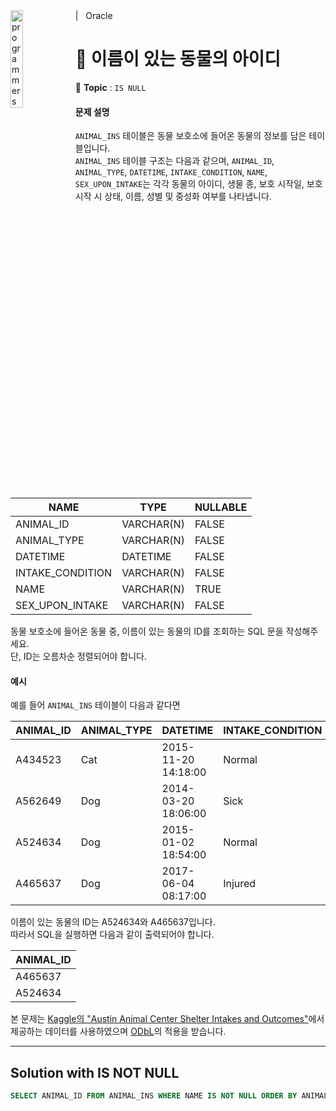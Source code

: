 <img src="https://github.com/MinjuKang727/I_am_Super_Junior/assets/108849480/76b4882b-8e97-408f-a9b2-5b262f2554d7" alt="programmers logo" align="left" width="20%">
|&nbsp;&nbsp; Oracle

# **🐹 이름이 있는 동물의 아이디**
🔖 **Topic** : `IS NULL`  

#### **문제 설명**

`ANIMAL_INS` 테이블은 동물 보호소에 들어온 동물의 정보를 담은 테이블입니다.  
`ANIMAL_INS` 테이블 구조는 다음과 같으며, `ANIMAL_ID`, `ANIMAL_TYPE`, `DATETIME`, `INTAKE_CONDITION`, `NAME`, `SEX_UPON_INTAKE`는 각각 동물의 아이디, 생물 종, 보호 시작일, 보호 시작 시 상태, 이름, 성별 및 중성화 여부를 나타냅니다.

| **NAME** | **TYPE** | **NULLABLE** |
| --- | --- | --- |
| ANIMAL\_ID | VARCHAR(N) | FALSE |
| ANIMAL\_TYPE | VARCHAR(N) | FALSE |
| DATETIME | DATETIME | FALSE |
| INTAKE\_CONDITION | VARCHAR(N) | FALSE |
| NAME | VARCHAR(N) | TRUE |
| SEX\_UPON\_INTAKE | VARCHAR(N) | FALSE |

동물 보호소에 들어온 동물 중, 이름이 있는 동물의 ID를 조회하는 SQL 문을 작성해주세요.  
단, ID는 오름차순 정렬되어야 합니다.
<br>

#### **예시**

예를 들어 `ANIMAL_INS` 테이블이 다음과 같다면

| **ANIMAL\_ID** | **ANIMAL\_TYPE** | **DATETIME** | **INTAKE\_CONDITION** | **NAME** | **SEX\_UPON\_INTAKE** |
| --- | --- | --- | --- | --- | --- |
| A434523 | Cat | 2015-11-20 14:18:00 | Normal | NULL | Spayed Female |
| A562649 | Dog | 2014-03-20 18:06:00 | Sick | NULL | Spayed Female |
| A524634 | Dog | 2015-01-02 18:54:00 | Normal | \*Belle | Intact Female |
| A465637 | Dog | 2017-06-04 08:17:00 | Injured | \*Commander | Neutered Male |

이름이 있는 동물의 ID는 A524634와 A465637입니다.  
따라서 SQL을 실행하면 다음과 같이 출력되어야 합니다.

| **ANIMAL\_ID** |
| --- |
| A465637 |
| A524634 |

본 문제는 [Kaggle의 "Austin Animal Center Shelter Intakes and Outcomes"](https://www.kaggle.com/datasets/aaronschlegel/austin-animal-center-shelter-intakes-and-outcomes)에서 제공하는 데이터를 사용하였으며 [ODbL](https://opendatacommons.org/licenses/odbl/1-0/)의 적용을 받습니다.

---

## Solution with **IS NOT NULL**

```sql
SELECT ANIMAL_ID FROM ANIMAL_INS WHERE NAME IS NOT NULL ORDER BY ANIMAL_ID ASC;
```
